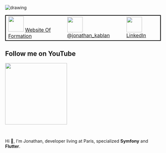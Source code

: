 <!--
**jonathankablan/jonathankablan** is a ✨ _special_ ✨ repository because its `README.md` (this file) appears on your GitHub profile.

Here are some ideas to get you started:

- 🔭 I’m currently working on ...
- 🌱 I’m currently learning ...
- 👯 I’m looking to collaborate on ...
- 🤔 I’m looking for help with ...
- 💬 Ask me about ...
- 📫 How to reach me: ...
- 😄 Pronouns: ...
- ⚡ Fun fact: ...
-->

![drawing](https://github.com/jonathankablan/jonathankablan/blob/master/affiche.png)

<table style="width:100%;border: 1px solid black;">
  <tr style="border: 1px solid black;">
    <td>
        <img src="https://devsprof.fr/assets/front/img/logo-devsprof-v2.png" width="50">
        <a href="https://devsprof.fr" target="_blank">Website Of Formation</a>
    </td>
    <td>
        <img src="https://pitlochryfestivaltheatre.com/wp-content/uploads/2020/04/2-27646_twitter-logo-png-transparent-background-logo-twitter-png.png" width="50">
        <a href="https://twitter.com/intent/follow?screen_name=jonathan_kablan&tw_p=followbutton" target="_blank">@jonathan_kablan</a>
    </td>
    <td>
        <img src="https://cdn4.iconfinder.com/data/icons/social-messaging-ui-color-shapes-2-free/128/social-linkedin-circle-512.png" width="50">
        <a href="https://www.linkedin.com/in/jonathankablan/" target="_blank">LinkedIn</a>
    </td>
  </tr>
</table>

<p align="left">
  <h2> Follow me on YouTube </h2>  
  <a href="https://www.youtube.com/channel/UC86YR5q3LHTqp7jfavzMhZQ?view_as=subscriber" target="_blank">
    <img src="https://filsdelacharite.org/wp-content/uploads/2020/04/abonnement-youtube.png" width="200">
  </a>
</p><br>

Hi 👋, I'm Jonathan, developer living at Paris, specialized **Symfony** and **Flutter**.

